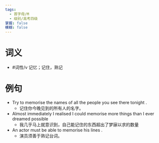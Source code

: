 ```yaml
---
tags:
  - 首字母/M
  - 级别/高考四级
掌握: false
模糊: false
---
```

# 词义
- #词性/v  记忆；记住，熟记
# 例句
- Try to memorise the names of all the people you see there tonight .
	- 记住你今晚见到的所有人的名字。
- Almost immediately I realised I could memorise more things than I ever dreamed possible
	- 我几乎马上就意识到，自己能记住的东西超出了梦寐以求的数量
- An actor must be able to memorise his lines .
	- 演员须善于熟记台词。

